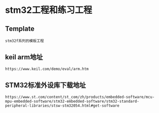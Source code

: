 # stm32工程和练习工程

## Template
	stm32f系列的模板工程

## keil arm地址
	https://www.keil.com/demo/eval/arm.htm

## STM32标准外设库下载地址
	https://www.st.com/content/st_com/zh/products/embedded-software/mcu-mpu-embedded-software/stm32-embedded-software/stm32-standard-peripheral-libraries/stsw-stm32054.html#get-software
